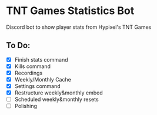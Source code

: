 # TNT Games Statistics Bot
Discord bot to show player stats from Hypixel's TNT Games

## To Do:
- [x] Finish stats command
- [x] Kills command
- [x] Recordings
- [x] Weekly/Monthly Cache
- [x] Settings command
- [x] Restructure weekly&monthly embed
- [ ] Scheduled weekly&monthly resets
- [ ] Polishing
